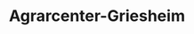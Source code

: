 ---
title: "Agrarcenter-Griesheim"
url: /stadtilm/agrarcenter-griesheim/
shop: Landwirtschaftlich
---